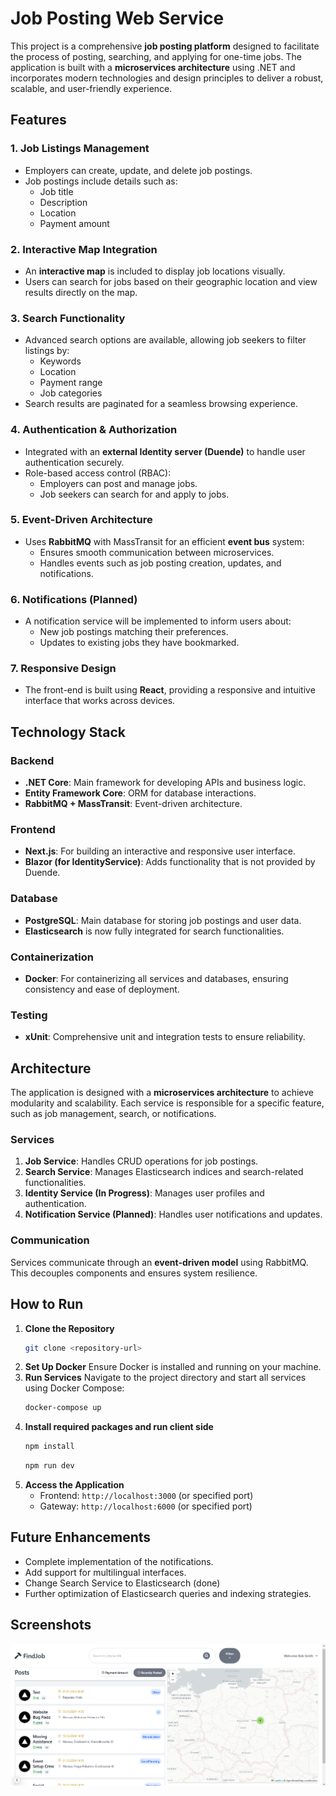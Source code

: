 # Job Posting Web Service

This project is a comprehensive **job posting platform** designed to facilitate the process of posting, searching, and applying for one-time jobs. The application is built with a **microservices architecture** using .NET and incorporates modern technologies and design principles to deliver a robust, scalable, and user-friendly experience.

## Features

### 1. Job Listings Management
- Employers can create, update, and delete job postings.
- Job postings include details such as:
  - Job title
  - Description
  - Location
  - Payment amount

### 2. Interactive Map Integration
- An **interactive map** is included to display job locations visually.
- Users can search for jobs based on their geographic location and view results directly on the map.

### 3. Search Functionality
- Advanced search options are available, allowing job seekers to filter listings by:
  - Keywords
  - Location
  - Payment range
  - Job categories
- Search results are paginated for a seamless browsing experience.

### 4. Authentication & Authorization
- Integrated with an **external Identity server (Duende)** to handle user authentication securely.
- Role-based access control (RBAC):
  - Employers can post and manage jobs.
  - Job seekers can search for and apply to jobs.

### 5. Event-Driven Architecture
- Uses **RabbitMQ** with MassTransit for an efficient **event bus** system:
  - Ensures smooth communication between microservices.
  - Handles events such as job posting creation, updates, and notifications.

### 6. Notifications (Planned)
- A notification service will be implemented to inform users about:
  - New job postings matching their preferences.
  - Updates to existing jobs they have bookmarked.

### 7. Responsive Design
- The front-end is built using **React**, providing a responsive and intuitive interface that works across devices.

## Technology Stack

### Backend
- **.NET Core**: Main framework for developing APIs and business logic.
- **Entity Framework Core**: ORM for database interactions.
- **RabbitMQ + MassTransit**: Event-driven architecture.

### Frontend
- **Next.js**: For building an interactive and responsive user interface.
- **Blazor (for IdentityService)**: Adds functionality that is not provided by Duende.

### Database
- **PostgreSQL**: Main database for storing job postings and user data.
- **Elasticsearch** is now fully integrated for search functionalities.

### Containerization
- **Docker**: For containerizing all services and databases, ensuring consistency and ease of deployment.

### Testing
- **xUnit**: Comprehensive unit and integration tests to ensure reliability.

## Architecture

The application is designed with a **microservices architecture** to achieve modularity and scalability. Each service is responsible for a specific feature, such as job management, search, or notifications.

### Services
1. **Job Service**: Handles CRUD operations for job postings.
2. **Search Service**: Manages Elasticsearch indices and search-related functionalities.
3. **Identity Service (In Progress)**: Manages user profiles and authentication.
4. **Notification Service (Planned)**: Handles user notifications and updates.

### Communication
Services communicate through an **event-driven model** using RabbitMQ. This decouples components and ensures system resilience.

## How to Run

1. **Clone the Repository**
   ```bash
   git clone <repository-url>
   ```
2. **Set Up Docker**
   Ensure Docker is installed and running on your machine.
3. **Run Services**
   Navigate to the project directory and start all services using Docker Compose:
   ```bash
   docker-compose up
   ```
4. **Install required packages and run client side**
   ```bash
   npm install
   ```
   ```bash
   npm run dev
   ```
5. **Access the Application**
   - Frontend: `http://localhost:3000` (or specified port)
   - Gateway: `http://localhost:6000` (or specified port)

## Future Enhancements
- Complete implementation of the notifications.
- Add support for multilingual interfaces.
- Change Search Service to Elasticsearch (done)
- Further optimization of Elasticsearch queries and indexing strategies.

## Screenshots

![alt text](image.png)
